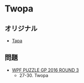 # Twopa

## オリジナル
- [Tapa](tapa.md)

## 問題
- [WPF PUZZLE GP 2016 ROUND 3](../questions/wpfpgp2016_3.md)
	- 27-30. Twopa
